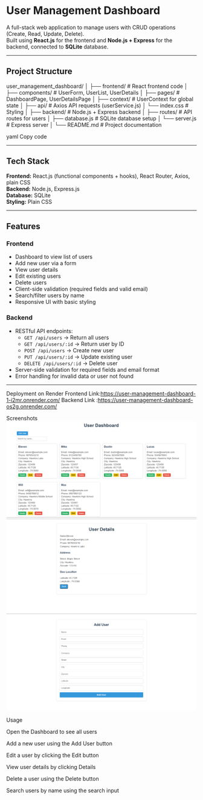 # User Management Dashboard

A full-stack web application to manage users with CRUD operations (Create, Read, Update, Delete).  
Built using **React.js** for the frontend and **Node.js + Express** for the backend, connected to **SQLite** database.

---

## Project Structure

user_management_dashboard/
│
├── frontend/ # React frontend code
│ ├── components/ # UserForm, UserList, UserDetails
│ ├── pages/ # DashboardPage, UserDetailsPage
│ ├── context/ # UserContext for global state
│ ├── api/ # Axios API requests (userService.js)
│ └── index.css # Styling
│
├── backend/ # Node.js + Express backend
│ ├── routes/ # API routes for users
│ ├── database.js # SQLite database setup
│ └── server.js # Express server
│
└── README.md # Project documentation

yaml
Copy code

---

## Tech Stack

**Frontend:** React.js (functional components + hooks), React Router, Axios, plain CSS  
**Backend:** Node.js, Express.js  
**Database:** SQLite  
**Styling:** Plain CSS  

---

## Features

### Frontend

- Dashboard to view list of users
- Add new user via a form
- View user details
- Edit existing users
- Delete users
- Client-side validation (required fields and valid email)
- Search/filter users by name
- Responsive UI with basic styling

### Backend

- RESTful API endpoints:
  - `GET /api/users` → Return all users
  - `GET /api/users/:id` → Return user by ID
  - `POST /api/users` → Create new user
  - `PUT /api/users/:id` → Update existing user
  - `DELETE /api/users/:id` → Delete user
- Server-side validation for required fields and email format
- Error handling for invalid data or user not found

---


Deployment on Render
Frontend Link:https://user-management-dashboard-1-i2mr.onrender.com/
Backend Link :https://user-management-dashboard-os2g.onrender.com/




Screenshots
![Dashboard](image.png)
![User Details](image-2.png)
![User Form](image-1.png)

Usage

Open the Dashboard to see all users

Add a new user using the Add User button

Edit a user by clicking the Edit button

View user details by clicking Details

Delete a user using the Delete button

Search users by name using the search input
